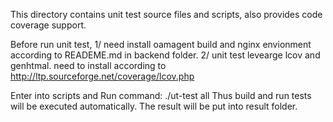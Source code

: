 This directory contains unit test source files and scripts, also provides code coverage support.

Before run unit test, 
1/ need install oamagent build and nginx envionment according to READEME.md in backend folder.
2/ unit test levearge lcov and genhtmal. need to install according to http://ltp.sourceforge.net/coverage/lcov.php 


Enter into scripts and Run command: ./ut-test all
Thus build and run tests will be executed automatically. The result will be put into result folder.
